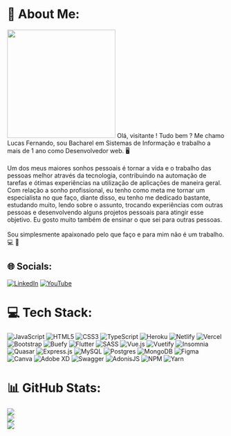 # 💫 About Me:
<img src="https://i.imgur.com/7UcFFCs.png" width="250">
Olá, visitante ! Tudo bem ? Me chamo Lucas Fernando, sou Bacharel em Sistemas de Informação e trabalho a mais de 1 ano como Desenvolvedor web. 🖥️<br><br>Um dos meus maiores sonhos pessoais é tornar a vida e o trabalho das pessoas melhor através da tecnologia, contribuindo na automação de tarefas e ótimas experiências na utilização de aplicações de maneira geral. Com relação a sonho profissional, eu tenho como meta me tornar um especialista no que faço, diante disso, eu tenho me dedicado bastante, estudando muito, lendo sobre o assunto, trocando experiências com outras pessoas e desenvolvendo alguns projetos pessoais para atingir esse objetivo. Eu gosto muito também de ensinar o que sei para outras pessoas.<br><br>Sou simplesmente apaixonado pelo que faço e para mim não é um trabalho. 💻 📱


## 🌐 Socials:
[![LinkedIn](https://img.shields.io/badge/LinkedIn-%230077B5.svg?logo=linkedin&logoColor=white)](https://www.linkedin.com/in/lucas-fernando-dev/) [![YouTube](https://img.shields.io/badge/YouTube-%23FF0000.svg?logo=YouTube&logoColor=white)](https://www.youtube.com/channel/UCY6jptq0eqpLqGVvZ3JCS8Q) 

# 💻 Tech Stack:
![JavaScript](https://img.shields.io/badge/javascript-%23323330.svg?style=for-the-badge&logo=javascript&logoColor=%23F7DF1E) ![HTML5](https://img.shields.io/badge/html5-%23E34F26.svg?style=for-the-badge&logo=html5&logoColor=white) ![CSS3](https://img.shields.io/badge/css3-%231572B6.svg?style=for-the-badge&logo=css3&logoColor=white) ![TypeScript](https://img.shields.io/badge/typescript-%23007ACC.svg?style=for-the-badge&logo=typescript&logoColor=white) ![Heroku](https://img.shields.io/badge/heroku-%23430098.svg?style=for-the-badge&logo=heroku&logoColor=white) ![Netlify](https://img.shields.io/badge/netlify-%23000000.svg?style=for-the-badge&logo=netlify&logoColor=#00C7B7) ![Vercel](https://img.shields.io/badge/vercel-%23000000.svg?style=for-the-badge&logo=vercel&logoColor=white) ![Bootstrap](https://img.shields.io/badge/bootstrap-%23563D7C.svg?style=for-the-badge&logo=bootstrap&logoColor=white) ![Buefy](https://img.shields.io/badge/Buefy-7957D5?style=for-the-badge&logo=buefy&logoColor=48289E) ![Flutter](https://img.shields.io/badge/Flutter-%2302569B.svg?style=for-the-badge&logo=Flutter&logoColor=white) ![SASS](https://img.shields.io/badge/SASS-hotpink.svg?style=for-the-badge&logo=SASS&logoColor=white) ![Vue.js](https://img.shields.io/badge/vuejs-%2335495e.svg?style=for-the-badge&logo=vuedotjs&logoColor=%234FC08D) ![Vuetify](https://img.shields.io/badge/Vuetify-1867C0?style=for-the-badge&logo=vuetify&logoColor=AEDDFF) ![Insomnia](https://img.shields.io/badge/Insomnia-black?style=for-the-badge&logo=insomnia&logoColor=5849BE) ![Quasar](https://img.shields.io/badge/Quasar-16B7FB?style=for-the-badge&logo=quasar&logoColor=black) ![Express.js](https://img.shields.io/badge/express.js-%23404d59.svg?style=for-the-badge&logo=express&logoColor=%2361DAFB) ![MySQL](https://img.shields.io/badge/mysql-%2300f.svg?style=for-the-badge&logo=mysql&logoColor=white) ![Postgres](https://img.shields.io/badge/postgres-%23316192.svg?style=for-the-badge&logo=postgresql&logoColor=white) ![MongoDB](https://img.shields.io/badge/MongoDB-%234ea94b.svg?style=for-the-badge&logo=mongodb&logoColor=white) 	![Figma](https://img.shields.io/badge/figma-%23F24E1E.svg?style=for-the-badge&logo=figma&logoColor=white) ![Canva](https://img.shields.io/badge/Canva-%2300C4CC.svg?style=for-the-badge&logo=Canva&logoColor=white) ![Adobe XD](https://img.shields.io/badge/Adobe%20XD-470137?style=for-the-badge&logo=Adobe%20XD&logoColor=#FF61F6) ![Swagger](https://img.shields.io/badge/-Swagger-%23Clojure?style=for-the-badge&logo=swagger&logoColor=white) ![AdonisJS](https://img.shields.io/badge/adonisjs-%23220052.svg?style=for-the-badge&logo=adonisjs&logoColor=white) ![NPM](https://img.shields.io/badge/NPM-%23000000.svg?style=for-the-badge&logo=npm&logoColor=white) ![Yarn](https://img.shields.io/badge/yarn-%232C8EBB.svg?style=for-the-badge&logo=yarn&logoColor=white)
# 📊 GitHub Stats:
![](https://github-readme-stats.vercel.app/api?username=lucas98fernando&theme=dracula&hide_border=true&include_all_commits=false&count_private=true)<br/>
![](https://github-readme-streak-stats.herokuapp.com/?user=lucas98fernando&theme=dracula&hide_border=true)<br/>
![](https://github-readme-stats.vercel.app/api/top-langs/?username=lucas98fernando&theme=dracula&hide_border=true&include_all_commits=false&count_private=true&layout=compact)
